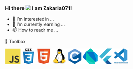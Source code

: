  ### Hi there  <img src="https://raw.githubusercontent.com/MartinHeinz/MartinHeinz/master/wave.gif" width="30px"/> I am Zakaria071!
  
  
- 👀 I’m interested in ...
- 🌱 I’m currently learning ...
- 📫 How to reach me ...

<!---
Zakaria071/Zakaria071 is a ✨ special ✨ repository because its `README.md` (this file) appears on your GitHub profile.
You can click the Preview link to take a look at your changes.
--->





 🧰 Toolbox
 
 <img src="https://github.com/devicons/devicon/blob/master/icons/javascript/javascript-original.svg" width="50px" /><img src="https://github.com/devicons/devicon/blob/master/icons/css3/css3-original-wordmark.svg" width="50px" /><img src="https://github.com/devicons/devicon/blob/master/icons/html5/html5-original.svg" width="50px" /><img src="https://github.com/devicons/devicon/blob/master/icons/linux/linux-original.svg" width="50px" /><img src="https://github.com/devicons/devicon/blob/master/icons/c/c-original.svg" width="50px" /><img src="https://github.com/devicons/devicon/blob/master/icons/dart/dart-original.svg" width="50px" /><img src="https://github.com/devicons/devicon/blob/master/icons/flutter/flutter-original.svg" width="50px" /><img src="https://github.com/devicons/devicon/blob/master/icons/vscode/vscode-original-wordmark.svg" width="50px"/>

<!---
Zakaria071/Zakaria071 is a ✨ special ✨ repository because its `README.md` (this file) appears on your GitHub profile.
You can click the Preview link to take a look at your changes.
--->
